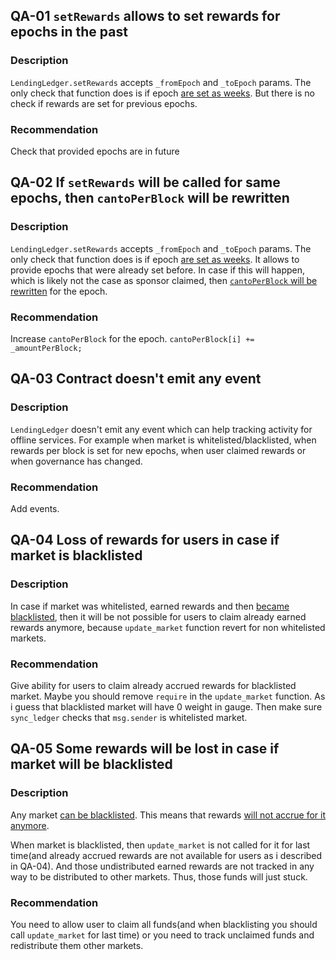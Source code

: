 ## QA-01 `setRewards` allows to set rewards for epochs in the past
### Description
`LendingLedger.setRewards` accepts `_fromEpoch` and `_toEpoch` params. The only check that function does is if epoch [are set as weeks](https://github.com/code-423n4/2024-01-canto/blob/main/src/LendingLedger.sol#L128). But there is no check if rewards are set for previous epochs.
### Recommendation
Check that provided epochs are in future

## QA-02 If `setRewards` will be called for same epochs, then `cantoPerBlock` will be rewritten
### Description
`LendingLedger.setRewards` accepts `_fromEpoch` and `_toEpoch` params. The only check that function does is if epoch [are set as weeks](https://github.com/code-423n4/2024-01-canto/blob/main/src/LendingLedger.sol#L128). It allows to provide epochs that were already set before. In case if this will happen, which is likely not the case as sponsor claimed, then [`cantoPerBlock` will be rewritten](https://github.com/code-423n4/2024-01-canto/blob/main/src/LendingLedger.sol#L130) for the epoch.
### Recommendation
Increase `cantoPerBlock` for the epoch.
`cantoPerBlock[i] += _amountPerBlock;`

## QA-03 Contract doesn't emit any event
### Description
`LendingLedger` doesn't emit any event which can help tracking activity for offline services. For example when market is whitelisted/blacklisted, when rewards per block is set for new epochs, when user claimed rewards or when governance has changed.
### Recommendation
Add events.

## QA-04 Loss of rewards for users in case if market is blacklisted
### Description
In case if market was whitelisted, earned rewards and then [became blacklisted](https://github.com/code-423n4/2024-01-canto/blob/main/src/LendingLedger.sol#L137-L143), then it will be not possible for users to claim already earned rewards anymore, because `update_market` function revert for non whitelisted markets.
### Recommendation
Give ability for users to claim already accrued rewards for blacklisted market. Maybe you should remove `require` in the `update_market` function. As i guess that blacklisted market will have 0 weight in gauge. Then make sure `sync_ledger` checks that `msg.sender` is whitelisted market.

## QA-05 Some rewards will be lost in case if market will be blacklisted
### Description
Any market [can be blacklisted](https://github.com/code-423n4/2024-01-canto/blob/main/src/LendingLedger.sol#L137-L143). This means that rewards [will not accrue for it anymore](https://github.com/code-423n4/2024-01-canto/blob/main/src/LendingLedger.sol#L57). 

When market is blacklisted, then `update_market` is not called for it for last time(and already accrued rewards are not available for users as i described in QA-04). And those undistributed earned rewards are not tracked in any way to be distributed to other markets. Thus, those funds will just stuck.
### Recommendation
You need to allow user to claim all funds(and when blacklisting you should call `update_market` for last time) or you need to track unclaimed funds and redistribute them other markets.
